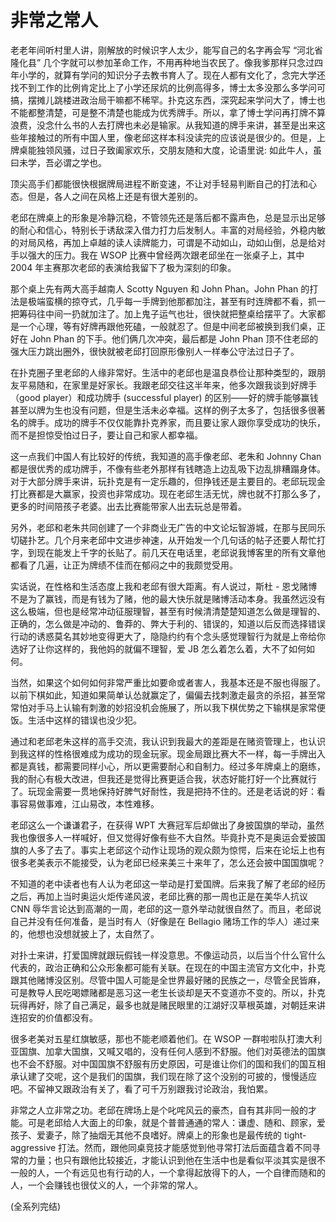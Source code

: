 # 非常之常人

老老年间听村里人讲，刚解放的时候识字人太少，能写自己的名字再会写 “河北省隆化县” 几个字就可以参加革命工作，不用再种地当农民了。像我爹那样只念过四年小学的，就算有学问的知识分子去教书育人了。现在人都有文化了，念完大学还找不到工作的比例肯定比上了小学还尿炕的比例高得多，博士太多没那么多学问可搞，摆摊儿跳楼进政治局干嘛都不稀罕。扑克这东西，深究起来学问大了，博士也不能都整清楚，可是整不清楚也能成为优秀牌手。所以，拿了博士学问再打牌不算浪费，没念什么书的人去打牌也未必是输家。从我知道的牌手来讲，甚至是出来这些年接触过的所有中国人里，像老邱这样本科没读完的应该说是很少的。但是，上牌桌能独领风骚，过日子致阖家欢乐，交朋友随和大度，论语里说: 如此牛人，虽曰未学，吾必谓之学也。

顶尖高手们都能很快根据牌局进程不断变速，不让对手轻易判断自己的打法和心态。但是，各人之间在风格上还是有很大差别的。

老邱在牌桌上的形象是冷静沉稳，不管领先还是落后都不露声色，总是显示出足够的耐心和信心，特别长于诱敌深入借力打力后发制人。丰富的对局经验，外稳内敏的对局风格，再加上卓越的读人读牌能力，可谓是不动如山，动如山倒，总是给对手以强大的压力。我在 WSOP 比赛中曾经两次跟老邱坐在一张桌子上，其中 2004 年主赛那次老邱的表演给我留下了极为深刻的印象。

那个桌上先有两大高手越南人 Scotty Nguyen 和 John Phan。John Phan 的打法是极端蛮横的掠夺式，几乎每一手牌到他那都加注，甚至有时连牌都不看，抓一把筹码往中间一扔就加注了。加上鬼子运气也壮，很快就把整桌给摆平了。大家都是一个心理，等有好牌再跟他死磕，一般就忍了。但是中间老邱被换到我们桌，正好在 John Phan 的下手。他们俩几次冲突，最后都是 John Phan 顶不住老邱的强大压力跳出圈外，很快就被老邱打回原形像别人一样奉公守法过日子了。

在扑克圈子里老邱的人缘非常好。生活中的老邱也是温良恭俭让那种类型的，跟朋友平易随和，在家里是好家长。我跟老邱交往这半年来，他多次跟我谈到好牌手（good player）和成功牌手 (successful player) 的区别——好的牌手能够赢钱甚至以牌为生也没有问题，但是生活未必幸福。这样的例子太多了，包括很多很著名的牌手。成功的牌手不仅仅能靠扑克养家，而且要让家人跟你享受成功的快乐，而不是担惊受怕过日子，要让自己和家人都幸福。

这一点我们中国人有比较好的传统，我知道的高手像老邱、老朱和 Johnny Chan 都是很优秀的成功牌手，不像有些老外那样有钱瞎造上边乱吸下边乱排糟蹋身体。对于大部分牌手来讲，玩扑克是有一定乐趣的，但挣钱还是主要目的。老邱玩现金打比赛都是大赢家，投资也非常成功。现在老邱生活无忧，牌也就不打那么多了，更多的时间陪孩子老婆。出去比赛能带家人出去玩总是带着。

另外，老邱和老朱共同创建了一个非商业无广告的中文论坛智游城，在那与民同乐切磋扑艺。几个月来老邱中文进步神速，从开始发一个几句话的帖子还要人帮忙打字，到现在能发上千字的长贴了。前几天在电话里，老邱说我博客里的所有文章他都看了几遍，让正为牌绩不佳而在郁闷之中的我颇觉受用。

实话说，在性格和生活态度上我和老邱有很大距离。有人说过，斯杜 - 恩戈赌博不是为了赢钱，而是有钱为了赌，他的最大快乐就是赌博活动本身。我虽然远没有这么极端，但也是经常冲动征服理智，甚至有时候清清楚楚知道怎么做是理智的、正确的，怎么做是冲动的、鲁莽的、弊大于利的、错误的，知道以后反而选择错误行动的诱惑莫名其妙地变得更大了，隐隐约约有个念头感觉理智行为就是上帝给你选好了让你这样的，我他妈的就偏不理智，爱 JB 怎么着怎么着，大不了如何如何。

当然，如果这个如何如何非常严重比如要命或者害人，我基本还是不服也得服了。以前下棋如此，知道如果简单认怂就赢定了，偏偏去找刺激走最贪的杀招，甚至常常怕对手马上认输有刺激的妙招没机会施展了，所以我下棋优势之下输棋是家常便饭。生活中这样的错误也没少犯。

通过和老邱老朱这样的高手交流，我认识到我最大的差距是在赌资管理上，也认识到我这样的性格很难成为成功的现金玩家。现金局跟比赛大不一样，每一手牌出入都是真钱，都需要同样小心，所以更需要耐心和自制力。经过多年牌桌上的磨练，我的耐心有极大改进，但我还是觉得比赛更适合我，状态好能打好一个比赛就行了。玩现金需要一贯地保持好脾气好耐性，我是把持不住的。还是老话说的好：看事容易做事难，江山易改，本性难移。
 
老邱这么一个谦谦君子，在获得 WPT 大赛冠军后却做出了身披国旗的举动，虽然我也像很多人一样喊好，但又觉得好像有些不大自然。毕竟扑克不是奥运会爱披国旗的人多了去了。事实上老邱这个动作让现场的观众颇为惊愕，后来在论坛上也有很多老美表示不能接受，认为老邱已经来美三十来年了，怎么还会披中国国旗呢？

不知道的老中读者也有人认为老邱这一举动是打爱国牌。后来我了解了老邱的经历之后，再加上当时奥运火炬传递风波，老邱比赛的那一周也正是在美华人抗议 CNN 辱华言论达到高潮的一周，老邱的这一意外举动就很自然了。而且，老邱说自己并没有任何准备，是当时有人（好像是在 Bellagio 赌场工作的华人）递过来的，他想也没想就披上了，太自然了。

对扑士来讲，打爱国牌就跟玩假钱一样没意思。不像运动员，以后当个什么官什么代表的，政治正确和公众形象都可能有关联。在现在的中国主流官方文化中，扑克跟其他赌博没区别。尽管中国人可能是全世界最好赌的民族之一，尽管全民皆麻，可是教导人民吃喝嫖赌都是恶习这一老生长谈却是天不变道亦不变的。所以，扑克玩得再好，除了自己满足，最多也就是赌民眼里的江湖好汉草根英雄，对朝廷来讲连招安的价值都没有。

很多老美对五星红旗敏感，那也不能老顺着他们。在 WSOP 一群啦啦队打澳大利亚国旗、加拿大国旗，又喊又唱的，没有任何人感到不舒服。他们对英德法的国旗也不会不舒服。对中国国旗不舒服有历史原因，可是谁让你们的国和我们的国互相承认建了交呢，这个是我们的国旗，我们现在除了这个没别的可披的，慢慢适应吧。不留神又跟政治有关了，看了可千万别跟我讨论政治，我怕累。
 
非常之人立非常之功。老邱在牌场上是个叱咤风云的豪杰，自有其非同一般的才能。可是老邱给人大面上的印象，就是个普普通通的常人：谦虚、随和、顾家，爱孩子、爱妻子，除了抽烟无其他不良嗜好。牌桌上的形象也是最传统的 tight-aggressive 打法。然而，跟他同桌竞技才能感觉到他寻常打法后面蕴含着不同寻常的力量；也只有跟他比较接近，才能认识到他在生活中也是看似平淡其实是很不一般的人，一个有远见也有行动的人，一个拿得起放得下的人，一个自律而随和的人，一个会赚钱也很仗义的人，一个非常的常人。

(全系列完结)
